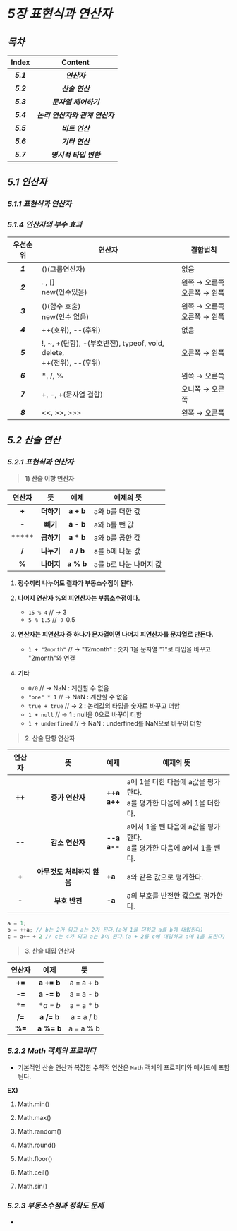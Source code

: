# _5장 표현식과 연산자_

## _목차_

|   Index   |             Content             |
| :-------: | :-----------------------------: |
| ***5.1*** |          ***연산자***           |
| ***5.2*** |         ***산술 연산***         |
| ***5.3*** |      ***문자열 제어하기***      |
| ***5.4*** | ***논리 연산자와 관계 연산자*** |
| ***5.5*** |         ***비트 연산***         |
| ***5.6*** |         ***기타 연산***         |
| ***5.7*** |     ***명시적 타입 변환***      |



## _5.1 연산자_

### _5.1.1 표현식과 연산자_



### _5.1.4 연산자의 부수 효과_

| 우선순위 | 연산자                                                       | 결합법칙                          |
| :------: | ------------------------------------------------------------ | --------------------------------- |
| ***1***  | ()(그룹연산자)                                               | 없음                              |
| ***2***  | . , []<br />new(인수있음)                                    | 왼쪽 → 오른쪽<br />오른쪽 → 왼쪽  |
| ***3***  | ()(함수 호출)<br />new(인수 없음)                            | 왼쪽 → 오른쪽 <br />오른쪽 → 왼쪽 |
| ***4***  | ++(호위), --(후위)                                           | 없음                              |
| ***5***  | !, ~, +(단항), -(부호반전), typeof, void, delete,<br /> ++(전위), --(후위) | 오른쪽 → 왼쪽                     |
| ***6***  | *, /, %                                                      | 왼쪽 → 오른쪽                     |
| ***7***  | +, -, +(문자열 결합)                                         | 오니쪽 → 오른쪽                   |
| ***8***  | <<, >>, >>>                                                  | 왼쪽 → 오른쪽                     |



## _5.2 산술 연산_

### _5.2.1 표현식과 연산자_

> **1) 산술 이항 연산자**

| 연산자 |     뜻     |    예제    | 예제의 뜻              |
| :----: | :--------: | :--------: | ---------------------- |
| **+**  | **더하기** | **a + b**  | a와 b를 더한 값        |
| **-**  |  **빼기**  | **a - b**  | a와 b를 뺀 값          |
| *****  | **곱하기** | **a * b**  | a와 b를 곱한 값        |
| **/**  | **나누기** | **a  / b** | a를 b에 나눈 값        |
| **%**  | **나머지** | **a % b**  | a를 b로 나눈 나머지 값 |

1. **정수끼리 나누어도 결과가 부동소수점이 된다.**

2. **나머지 연산자 %의 피연산자는 부동소수점이다.**

   - `15 % 4` // → 3
   - `5 % 1.5` // → 0.5

3. **연산자는 피연산자 중 하나가 문자열이면 나머지 피연산자를 문자열로 만든다.**

   - `1 + "2month"` // → "12month" : 숫자 1을 문자열 "1"로 타입을 바꾸고 "2month"와 연결

4. **기타**

   - `0/0` // → NaN : 계산할 수 없음
   - `"one" * 1` // → NaN : 계산할 수 없음
   - `true + true` // → 2 : 논리값의 타입을 숫자로 바꾸고 더함
   - `1 + null` // → 1 : null을 0으로 바꾸어 더함
   - `1 + underfined` // → NaN : underfined를 NaN으로 바꾸어 더함

   

> **2. 산술 단항 연산자**

| 연산자 |             뜻             | 예제                 | 예제의 뜻                                                    |
| :----: | :------------------------: | :------------------- | ------------------------------------------------------------ |
| **++** |      **증가 연산자**       | **++a**<br />**a++** | a에 1을 더한 다음에 a값을 평가한다.<br />a를 평가한 다음에 a에 1을 더한다. |
| **--** |      **감소 연산자**       | **--a**<br />**a--** | a에서 1을 뺀 다음에 a값을 평가한다.<br />a를 평가한 다음에 a에서 1을 뺀다. |
| **+**  | **아무것도 처리하지 않음** | **+a**               | a와 같은 값으로 평가한다.                                    |
| **-**  |       **부호 반전**        | **-a**               | a의 부호를 반전한 값으로 평가한다.                           |

```javascript
a = 1;
b = ++a; // b는 2가 되고 a는 2가 된다.(a에 1을 더하고 a를 b에 대입한다)
c = a++ + 2 // c는 4가 되고 a는 3이 된다.(a + 2를 c에 대입하고 a에 1을 도한다)
```



> **3. 산술 대입 연산자**

| 연산자 |    예제    |    뜻     |
| :----: | :--------: | :-------: |
| **+=** | **a += b** | a = a + b |
| **-=** | **a -= b** | a = a - b |
| ***=** | **a *= b** | a = a * b |
| **/=** | **a /= b** | a = a / b |
| **%=** | **a %= b** | a = a % b |



### _5.2.2 Math 객체의 프로퍼티_

- 기본적인 산술 연산과 복잡한 수학적 연산은 `Math` 객체의 프로퍼티와 메서드에 포함된다.

**EX)**

1. Math.min()

2. Math.max()

3. Math.random()

4. Math.round()

5. Math.floor()

6. Math.ceil()

7. Math.sin()

 

### _5.2.3 부동소수점과 정확도 문제_

- 